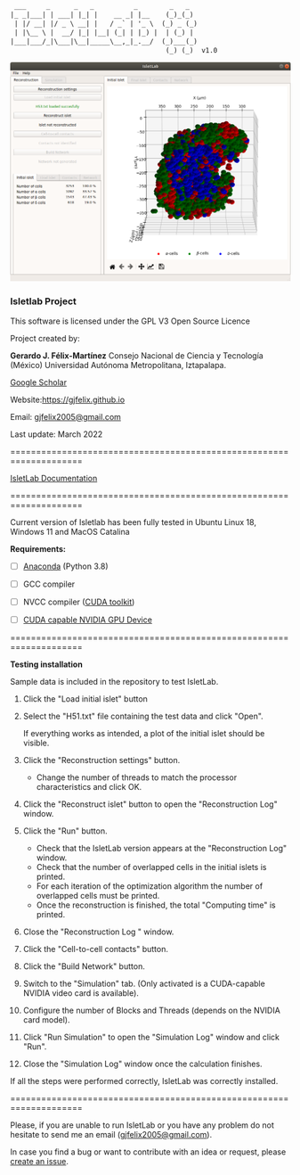  ```
  ___     _      _   _          _        _   _  
 |_ _|___| | ___| |_| |    __ _| |__    (_)_(_) 
  | |/ __| |/ _ \ __| |   / _` | '_ \  (_) _ (_)
  | |\__ \ |  __/ |_| |__| (_| | |_) |  | (_) | 
 |___|___/_|\___|\__|_____\__,_|_.__/  (_)___(_)
                                        (_) (_)  v1.0
 ```

![IsletLab Interface](GUI_FullWindow.png)

### Isletlab Project

This software is licensed under the GPL V3 Open Source Licence

Project created by:

**Gerardo J. Félix-Martínez**
Consejo Nacional de Ciencia y Tecnología (México)
Universidad Autónoma Metropolitana, Iztapalapa.

[Google Scholar](https://scholar.google.com/citations?user=wcuaM4QAAAAJ&hl=en&authuser=1) 

Website:<https://gjfelix.github.io>

Email: gjfelix2005@gmail.com

Last update: March 2022

====================================================================

[IsletLab Documentation](https://github.com/gjfelix/IsletLab/wiki)

====================================================================

Current version of Isletlab has been fully tested in Ubuntu Linux 18, Windows 11 and MacOS Catalina

**Requirements:**

- [ ] [Anaconda](https://anaconda.org/) (Python 3.8) 
- [ ] GCC compiler
- [ ] NVCC compiler ([CUDA toolkit](https://developer.nvidia.com/cuda-toolkit))
- [ ] [CUDA capable NVIDIA GPU Device](https://developer.nvidia.com/cuda-gpus)



====================================================================

**Testing installation**

Sample data is included in the repository to test IsletLab. 

1. Click the "Load initial islet" button

2. Select the "H51.txt" file containing the test data and click "Open".

   If everything works as intended, a plot of the initial islet should be visible.

3. Click the "Reconstruction settings" button.

   - Change the number of threads to match the processor characteristics and click OK. 

4. Click the "Reconstruct islet" button to open the "Reconstruction Log" window.

5. Click the "Run" button. 

   - Check that the IsletLab version appears at the "Reconstruction Log" window.
   - Check that the number of overlapped cells in the initial islets is printed.
   - For each iteration of the optimization algorithm the number of overlapped cells must be printed.
   - Once the reconstruction is finished, the total "Computing time" is printed.

6. Close the "Reconstruction Log " window.

7. Click the "Cell-to-cell contacts" button.

8. Click the "Build Network" button.

9. Switch to the "Simulation" tab. (Only activated is a CUDA-capable NVIDIA video card is available).

10. Configure the number of Blocks and Threads (depends on the NVIDIA card model).

11. Click "Run Simulation" to open the "Simulation Log" window and click "Run". 

12. Close the "Simulation Log" window once the calculation finishes.

If all the steps were performed correctly, IsletLab was correctly installed.

====================================================================

Please, if you are unable to run IsletLab or you have any problem do not hesitate to send me an email (<gjfelix2005@gmail.com>). 

In case you find a bug or want to contribute with an idea or request, please [create an issue](https://github.com/gjfelix/IsletLab/issues).

